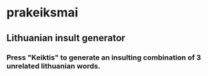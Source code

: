 # prakeiksmai
## Lithuanian insult generator
### Press "Keiktis" to generate an insulting combination of 3 unrelated lithuanian words.

